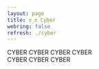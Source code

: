 ```yaml
---
layout: page
title: ಠ_ಠ Cyber
webring: false
refresh: ./cyber
---
```


CYBER CYBER CYBER CYBER<br>
CYBER CYBER CYBER